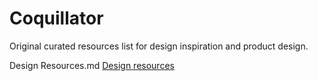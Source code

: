 # Coquillator
Original curated resources list for design inspiration and product design.

Design Resources.md
[Design resources](https://github.com/fcoquillat/coquillator/blob/master/Design%20Resources.md)
